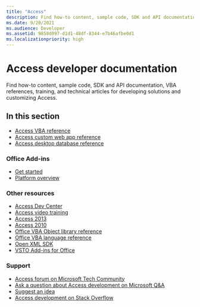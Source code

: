 ```yaml
---
title: "Access" 
description: Find how-to content, sample code, SDK and API documentation, VBA references, training, and technical articles for developing solutions and customizing Access.
ms.date: 9/20/2021
ms.audience: Developer
ms.assetid: 9858d097-d1d1-48df-8344-e7b46afbe0d1
ms.localizationpriority: high
---
```


# Access developer documentation

Find how-to content, sample code, SDK and API documentation, VBA references, training, and technical articles for developing solutions and customizing Access.
  
## In this section
  
- [Access VBA reference](/office/vba/api/overview/access)
- [Access custom web app reference](/microsoftteams/upload-custom-apps)  
- [Access desktop database reference](/office/client-developer/access/desktop-database-reference/)
  
### Office Add-ins
  
- [Get started](/office/dev/add-ins/)  
- [Platform overview](/office/dev/add-ins/overview/core-concepts-office-add-ins)
  
### Other resources

- [Access Dev Center](https://developer.microsoft.com/access)
- [Access video training](https://support.microsoft.com/office/access-video-training-a5ffb1ef-4cc4-4d79-a862-e2dda6ef38e6?ui=en-us&rs=en-us&ad=us)
- [Access 2013](/sharepoint/dev/general-development/develop-access-web-apps)
- [Access 2010](/previous-versions/office/developer/office-2010/ff604965(v=office.14))
- [Office VBA Object library reference](/office/vba/library-reference/concepts/concepts-object-library-reference-for-office)  
- [Office VBA language reference](/office/vba/api/overview/language-reference)
- [Open XML SDK](/office/open-xml/open-xml-sdk)
- [VSTO Add-ins for Office](/visualstudio/vsto/create-vsto-add-ins-for-office-by-using-visual-studio?view=vs-2017&preserve-view=true )
  
### Support
  
- [Access forum on Microsoft Tech Community](https://techcommunity.microsoft.com/t5/access/ct-p/Access_Cat)
- [Ask a question about Access development on Microsoft Q&A](/answers/topics/office-access-dev.html)
- [Suggest an idea](https://techcommunity.microsoft.com/t5/microsoft-365-developer-platform/idb-p/Microsoft365DeveloperPlatform)
- [Access development on Stack Overflow](https://stackoverflow.com/questions/tagged/ms-access)
